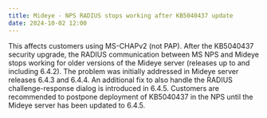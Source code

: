 ```yaml
---
title: Mideye - NPS RADIUS stops working after KB5040437 update
date: 2024-10-02 12:00
---
```


This affects customers using MS-CHAPv2 (not PAP). After the KB5040437 security upgrade, the RADIUS communication between MS NPS and Mideye stops working for older versions of the Mideye server (releases up to and including 6.4.2). The problem was initially addressed in Mideye server releases 6.4.3 and 6.4.4. An additional fix to also handle the RADIUS challenge-response dialog is introduced in 6.4.5. Customers are recommended to postpone deployment of KB5040437 in the NPS until the Mideye server has been updated to 6.4.5.
